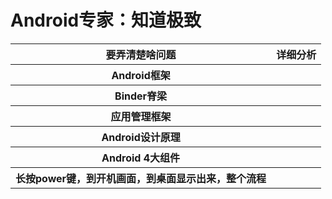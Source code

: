 # Android专家：知道极致

<table>
  <tr> <th>要弄清楚啥问题</th> <th>详细分析</th> </tr>
  <tr> <th>Android框架</th> <th></th></tr>
  <tr> <th>Binder脊梁</th> <th></th></tr>
  <tr> <th>应用管理框架</th> <th></th></tr>
  <tr> <th>Android设计原理</th> <th></th></tr>
  <tr> <th>Android 4大组件</th> <th></th></tr>
  <tr> <th>长按power键，到开机画面，到桌面显示出来，整个流程</th> <th></th></tr>
  
</table>
